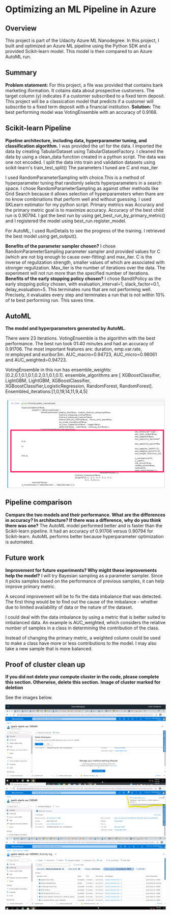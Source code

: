 # Optimizing an ML Pipeline in Azure

## Overview
This project is part of the Udacity Azure ML Nanodegree. In this project, I built and optimized an Azure ML pipeline using the Python SDK and a provided Scikit-learn model. This model is then compared to an Azure AutoML run.

## Summary
**Problem statement:**
For this project, a file was provided that contains bank marketing iformation. It cotains data about prospective customers. The target column (y) indicates if a customer subscribed to a fixed term deposit. This project will be a classication model that predicts if a customer will subscribe to a fixed term deposit with a financial institution.
**Solution:**
The best performing model was VotingEnsemble with an accuracy of 0.9168.
## Scikit-learn Pipeline
**Pipeline architecture, including data, hyperparameter tuning, and classification algorithm.**
I was provided the url for the data. I imported the data by creating TabularDataset using TabularDatasetFactory. I cleaned the data by using a clean_data function created in a python script. The data was one not encoded.
I split the data into train and validation datasets using scikit-learn's train_test_split()
The parameters I tuned are C and max_iter

I used RandomParameterSampling with choice.This is a method of hyperparameter tuning that randomly selects hyperparameters in a search space. I chose RandomParameterSampling as against other methods like Grid Search because it allows selection of hyperparameters when thare are no know combinations that perform well and without guessing.
I used SKLearn estimator for my python script. Primary metrics was Accuracy and the primary metric goal is to maximize accuracy. Accuracy of the best child run is 0.90794.
I got the best run by using get_best_run_by_primary_metric() and I registered the model using best_run.register_model.

For AutoML, I used RunDetails to see the progress of the training. I retrieved the best model using get_output().

**Benefits of the parameter sampler chosen?**
I chose RandomParameterSampling parameter sampler and provided values for C (which are not big enough to cause over-fitting) and max_iter. C is the inverse of regulization strength, smaller values of which are associated with stronger regulization. Max_iter is the number of iterations over the data. The experiment will not run more than the specified number of iterations. 
**Benefits of the early stopping policy chosen?**
I chose BanditPolicy as the early stopping policy chosen, with evaluation_interval=1, slack_factor=0.1, delay_evaluation=5. This terminates runs that are not performing well. Precisely, it evaluates every step and terminates a run that is not within 10% of te best performing run. This saves time.

## AutoML
**The model and hyperparameters generated by AutoML.**

There were 23 iterations. VotingEnsemble is the algorithm with the best performance. The best run took 01:40 minutes and had an accuracy of 0.91706. The most important features are: duration, emp.var.rate, nr.employed and euribor3m. AUC_macro=0.94723, AUC_micro=0.98061 and AUC_weighted=0.94723.

VotingEnsemble in this run has ensemble_weights:[0.2,0.1,0.1,0.1,0.2,0.1,0.1,0.1]. ensemble_algorithms are [ XGBoostClassifier, LightGBM, LightGBM, XGBoostClassifier, XGBoostClassifier,LogisticRegression, RandomForest, RandomForest]. Ensembled_iterations:[1,0,19,14,11,9,4,5]

![alt text](https://github.com/TemitayoIlori/Machine-Learning/blob/main/AZMLND_Optimizing_a_Pipeline_in_Azure-Starter_Files/VotingEnsemble.png)

## Pipeline comparison
**Compare the two models and their performance. What are the differences in accuracy? In architecture? If there was a difference, why do you think there was one?**
The AutoML model performed better and is faster than the Scikit-learn pipeline. It had an accuracy of 0.91706 versus 0.90794 for Scikit-learn. AutoML performs better because hyperparameter optimization is automated.

## Future work
**Improvement for future experiments? Why might these improvements help the model?**
I will try Bayesian sampling as a parameter sampler. Since it picks samples based on the performance of previous samples, it can help improve primary metric.

A second improvement will be to fix the data imbalance that was detected. The first thing would be to find out the cause of the imbalance - whether due to limited availability of data or the nature of the dataset. 

I could deal with the data imbalance by using a metric that is better suited to imbalanced data. An example is AUC_weighted, which considers the relative number of samples in a class in determining the contribution of the class.

Instead of changing the primary metric, a weighted column could be used to make a class have more or less contributions to the model. I may also take a new sample that is more balanced.
## Proof of cluster clean up
**If you did not delete your compute cluster in the code, please complete this section. Otherwise, delete this section.**
**Image of cluster marked for deletion**

See the images below.

![alt text](https://github.com/TemitayoIlori/Machine-Learning/blob/main/AZMLND_Optimizing_a_Pipeline_in_Azure-Starter_Files/AML4.PNG)
![alt text](https://github.com/TemitayoIlori/Machine-Learning/blob/main/AZMLND_Optimizing_a_Pipeline_in_Azure-Starter_Files/AML5.jpg)
![alt text](https://github.com/TemitayoIlori/Machine-Learning/blob/main/AZMLND_Optimizing_a_Pipeline_in_Azure-Starter_Files/AML6.PNG)
